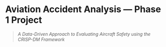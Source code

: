 #  **Aviation Accident Analysis — Phase 1 Project**
> *A Data-Driven Approach to Evaluating Aircraft Safety using the CRISP-DM Framework*